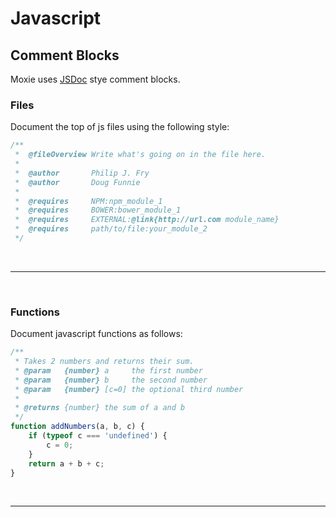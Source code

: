 # Javascript

## Comment Blocks

Moxie uses [JSDoc](https://jsdoc.app/) stye comment blocks.

### Files

Document the top of js files using the following style:

```js
/**
 *  @fileOverview Write what's going on in the file here.
 *
 *  @author       Philip J. Fry
 *  @author       Doug Funnie
 *
 *  @requires     NPM:npm_module_1
 *  @requires     BOWER:bower_module_1
 *  @requires     EXTERNAL:@link{http://url.com module_name}
 *  @requires     path/to/file:your_module_2
 */
```

<br/>

---

<br/>

### Functions

Document javascript functions as follows:

```js
/**
 * Takes 2 numbers and returns their sum.
 * @param   {number} a     the first number
 * @param   {number} b     the second number
 * @param   {number} [c=0] the optional third number
 *
 * @returns {number} the sum of a and b
 */
function addNumbers(a, b, c) {
	if (typeof c === 'undefined') {
		c = 0;
	}
	return a + b + c;
}
```

<br/>

---

<br/>
